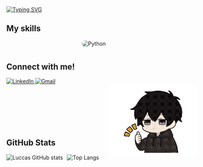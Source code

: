 <div>
    <a href="https://git.io/typing-svg">
        <img src="https://readme-typing-svg.demolab.com?font=Poppins&weight=600&size=25&pause=1000&color=F7F7F7&width=435&lines=Ol%C3%A1!+Eu+sou+Luccas+de+Alencar+%F0%9F%98%80" alt="Typing SVG" />
    </a>
</div>

## My skills
<div align="center">
    <img align="center" style="border-radius:10px;" alt="Python" src="https://img.shields.io/badge/Python-3776AB.svg?style=for-the-badge&logo=Python&logoColor=white">
    <img align="center" style="border-radius:10px;" alt="" src="https://img.shields.io/badge/Java-008DB6.svg?style=for-the-badge&logo=Java&logoColor=white">
    <img align="center" style="border-radius:10px;" alt="" src="https://img.shields.io/badge/MySQL-4479A1.svg?style=for-the-badge&logo=MySQL&logoColor=white">
    <img align="center" style="border-radius:10px;" alt="" src="https://img.shields.io/badge/OracleDB-DC322F.svg?style=for-the-badge&logo=OracleDB&logoColor=white">
    <img align="center" style="border-radius:10px;" alt="" src="https://img.shields.io/badge/MongoDB-47A248.svg?style=for-the-badge&logo=MongoDB&logoColor=white">
    <img align="center" style="border-radius:10px;" alt="" src="https://img.shields.io/badge/PowerBI-F8C517.svg?style=for-the-badge&logo=PowerBI&logoColor=white">
    <img align="center" style="border-radius:10px;" alt="" src="https://img.shields.io/badge/Logstash-005571.svg?style=for-the-badge&logo=Logstash&logoColor=white">
    <img align="center" style="border-radius:10px;" alt="" src="https://img.shields.io/badge/Apache%20Hadoop-66CCFF.svg?style=for-the-badge&logo=Apache-Hadoop&logoColor=black">
    <img align="center" style="border-radius:10px;" alt="" src="https://img.shields.io/badge/Cloudera-F96702.svg?style=for-the-badge&logo=Cloudera&logoColor=white">
    <img align="center" style="border-radius:10px;" alt="" src="https://img.shields.io/badge/Git-F05032.svg?style=for-the-badge&logo=Git&logoColor=white">
    <img align="center" style="border-radius:10px;" alt="" src="https://img.shields.io/badge/Docker-2496ED.svg?style=for-the-badge&logo=Docker&logoColor=white">
    <img align="center" style="border-radius:10px;" alt="" src="https://img.shields.io/badge/Jira-0052CC.svg?style=for-the-badge&logo=Jira&logoColor=white">
</div>



#
## Connect with me!
<div align="left">
    <a href="https://www.linkedin.com/in/luccasalencar/" target="_blank">
        <img src="https://img.shields.io/badge/LinkedIn-40AEF0.svg?style=for-the-badge&logo=LinkedIn&logoColor=white" alt="LinkedIn">
    </a>
    <a href="mailto:luccasdealencar@gmail.com" target="_blank">
        <img src="https://img.shields.io/badge/Gmail-EA4335.svg?style=for-the-badge&logo=Gmail&logoColor=white" alt="Gmail">
    </a>
</div>

<img src="assets/yo.gif" align="right" alt="" height="190px">


<br/>
<br/>
<br/>
<br/>
<br/>
<br/>

#
## GitHub Stats
<div style="display: flex; align-items: center; gap: 10px;">
    <img 
        src="https://github-readme-stats.vercel.app/api?username=LuccasAlencar&show_icons=true&theme=dark" 
        alt="Luccas GitHub stats" 
        style="height: 150px;"
    >
    <img 
        src="https://github-readme-stats.vercel.app/api/top-langs/?username=LuccasAlencar&layout=compact&theme=dark" 
        alt="Top Langs" 
        style="height: 150px;"
    >
</div>
<br/>
